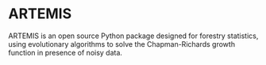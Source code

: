 # ARTEMIS
ARTEMIS is an open source Python package designed for forestry statistics, using evolutionary algorithms to solve the Chapman-Richards growth function in presence of noisy data.
